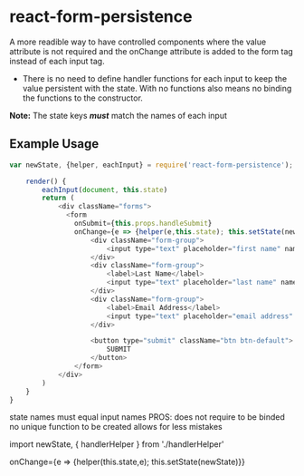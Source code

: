 # react-form-persistence

A more readible way to have controlled components where the value attribute is not required and the onChange attribute is added to the form tag instead of each input tag.

- There is no need to define handler functions for each input to keep the value persistent with the state. With no functions also means no binding the functions to the constructor. 

**Note:** The state keys ***must*** match the names of each input 

## Example Usage

```js
var newState, {helper, eachInput} = require('react-form-persistence');
```

```js
    render() {
        eachInput(document, this.state) 
        return (
            <div className="forms">
              <form 
                onSubmit={this.props.handleSubmit} 
                onChange={e => {helper(e,this.state); this.setState(newState)}}>
                    <div className="form-group">
                        <input type="text" placeholder="first name" name="first"/>
                    </div>
                    <div className="form-group">
                        <label>Last Name</label>
                        <input type="text" placeholder="last name" name="last"/>
                    </div>
                    <div className="form-group">
                        <label>Email Address</label>
                        <input type="text" placeholder="email address" name="email"/>
                    </div>

                    <button type="submit" className="btn btn-default">
                        SUBMIT
                    </button>
                </form>
            </div>
        )
    }
}
```


state names must equal input names
PROS:
    does not require to be binded
    no unique function to be created 
    allows for less mistakes 

import newState, { handlerHelper } from './handlerHelper'

onChange={e => {helper(this.state,e); this.setState(newState)}}